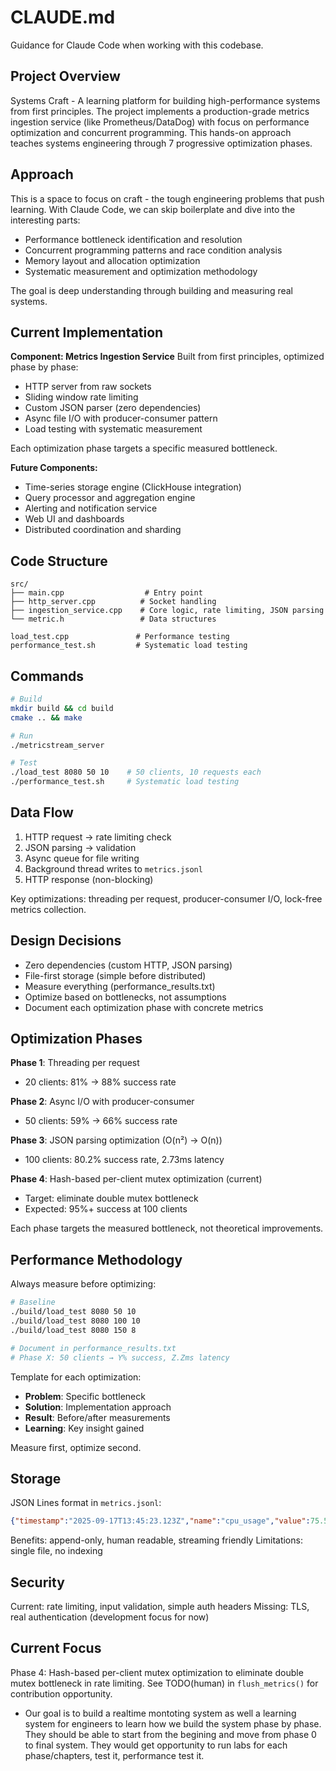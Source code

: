 # CLAUDE.md

Guidance for Claude Code when working with this codebase.

## Project Overview

Systems Craft - A learning platform for building high-performance systems from first principles. The project implements a production-grade metrics ingestion service (like Prometheus/DataDog) with focus on performance optimization and concurrent programming. This hands-on approach teaches systems engineering through 7 progressive optimization phases.

## Approach

This is a space to focus on craft - the tough engineering problems that push learning. With Claude Code, we can skip boilerplate and dive into the interesting parts:

- Performance bottleneck identification and resolution
- Concurrent programming patterns and race condition analysis  
- Memory layout and allocation optimization
- Systematic measurement and optimization methodology

The goal is deep understanding through building and measuring real systems.

## Current Implementation

**Component: Metrics Ingestion Service**
Built from first principles, optimized phase by phase:

- HTTP server from raw sockets
- Sliding window rate limiting  
- Custom JSON parser (zero dependencies)
- Async file I/O with producer-consumer pattern
- Load testing with systematic measurement

Each optimization phase targets a specific measured bottleneck.

**Future Components:**
- Time-series storage engine (ClickHouse integration)
- Query processor and aggregation engine
- Alerting and notification service
- Web UI and dashboards
- Distributed coordination and sharding

## Code Structure

```
src/
├── main.cpp                  # Entry point
├── http_server.cpp          # Socket handling
├── ingestion_service.cpp    # Core logic, rate limiting, JSON parsing
└── metric.h                 # Data structures

load_test.cpp               # Performance testing
performance_test.sh         # Systematic load testing
```

## Commands

```bash
# Build
mkdir build && cd build
cmake .. && make

# Run
./metricstream_server

# Test
./load_test 8080 50 10    # 50 clients, 10 requests each
./performance_test.sh     # Systematic load testing
```

## Data Flow

1. HTTP request → rate limiting check
2. JSON parsing → validation  
3. Async queue for file writing
4. Background thread writes to `metrics.jsonl`
5. HTTP response (non-blocking)

Key optimizations: threading per request, producer-consumer I/O, lock-free metrics collection.

## Design Decisions

- Zero dependencies (custom HTTP, JSON parsing)
- File-first storage (simple before distributed)
- Measure everything (performance_results.txt)
- Optimize based on bottlenecks, not assumptions
- Document each optimization phase with concrete metrics

## Optimization Phases

**Phase 1**: Threading per request  
- 20 clients: 81% → 88% success rate

**Phase 2**: Async I/O with producer-consumer  
- 50 clients: 59% → 66% success rate

**Phase 3**: JSON parsing optimization (O(n²) → O(n))  
- 100 clients: 80.2% success rate, 2.73ms latency

**Phase 4**: Hash-based per-client mutex optimization (current)  
- Target: eliminate double mutex bottleneck
- Expected: 95%+ success at 100 clients

Each phase targets the measured bottleneck, not theoretical improvements.

## Performance Methodology

Always measure before optimizing:

```bash
# Baseline
./build/load_test 8080 50 10
./build/load_test 8080 100 10
./build/load_test 8080 150 8

# Document in performance_results.txt
# Phase X: 50 clients → Y% success, Z.Zms latency
```

Template for each optimization:
- **Problem**: Specific bottleneck
- **Solution**: Implementation approach
- **Result**: Before/after measurements
- **Learning**: Key insight gained

Measure first, optimize second.

## Storage

JSON Lines format in `metrics.jsonl`:
```json
{"timestamp":"2025-09-17T13:45:23.123Z","name":"cpu_usage","value":75.5}
```

Benefits: append-only, human readable, streaming friendly
Limitations: single file, no indexing

## Security

Current: rate limiting, input validation, simple auth headers
Missing: TLS, real authentication (development focus for now)

## Current Focus

Phase 4: Hash-based per-client mutex optimization to eliminate double mutex bottleneck in rate limiting. See TODO(human) in `flush_metrics()` for contribution opportunity.
- Our goal is to build a  realtime montoting system as well a learning system for engineers to learn how we build the system phase by phase. They should be able to start from the begining and move from phase 0 to final system. They would get opportunity to run labs for each phase/chapters, test it, performance test it.